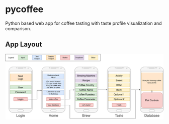 # pycoffee
Python based web app for coffee tasting with taste profile visualization and comparison.

## App Layout

![layout](pycoffee-draft-v01.png)
